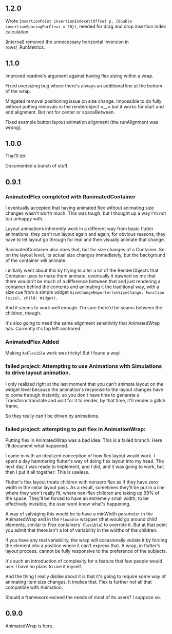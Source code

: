 ## 1.2.0

Wrote `InsertionPoint insertionIndexAt(Offset p, {double insertionSpacingForClear = 20})`, needed for drag and drop insertion index calculation.

(internal) removed the unnecessary horizontal inversion in rows/_RunMetrics.

## 1.1.0

Improved readme's argument against having flex sizing within a wrap.

Fixed oversizing bug where there's always an additional line at the bottom of the wrap.

Mitigated removal positioning issue on size change. Impossible to do fully without putting removals in the renderobject =__= but it works for start and end alignment. But not for center or spaceBetween.

Fixed example button layout animation alignment (the runAlignment was wrong).

## 1.0.0

That'll do!

Documented a bunch of stuff.

## 0.9.1

### AnimatedFlex completed with RanimatedContainer

I eventually accepted that having animated flex without animating size changes wasn't worth much. This was tough, but I thought up a way I'm not too unhappy with.

Layout animations inherently work in a different way from basic flutter animations, they can't run layout again and again, for obvious reasons, they have to let layout go through for real and then visually animate that change.

RanimatedContainer also does that, but for size changes of a Container. So on the layout level, its actual size changes immediately, but the background of the container will animate.

I initially went about this by trying to alter a lot of the RenderObjects that Container uses to make them animate, eventually it dawned on me that there wouldn't be much of a difference between that and just rendering a container behind the contents and animating it the traditional way, with a size cue from a simple widget `SizeChangeReporter(onSizeChange: Function (size), child: Widget)`.

And it seems to work well enough. I'm sure there'd be seams between the children, though.

It's also going to need the same alignment sensitivity that AnimatedWrap has. Currently it's top left anchored.

### AnimatedFlex Added

Making `AnFlexible` work was tricky! But I found a way!

### failed project: Attempting to use Animation<Offset>s with Simulations to drive layout animation.

I only realized right at the last moment that you can't animate layout on the widget level because the animation's response to the layout changes have to come through instantly, so you don't have time to generate a Transform.translate and wait for it to render, by that time, it'll render a glitch frame.

So they really can't be driven by animations.

### failed project: attempting to put flex in AnimationWrap:

Putting flex in AnimatedWrap was a bad idea. This is a failed branch. Here I'll document what happened.

I came in with an idealized conception of how flex layout would work. I spent a day hammering flutter's way of doing flex layout into my head. The next day, I was ready to implement, and I did, and it was going to work, but then I put it all together: This is useless.

Flutter's flex layout treats children with nonzero flex as if they have zero width in the initial layout pass. As a result, sometimes they'll be put in a line where they won't really fit, where non-flex children are taking up 99% of the space. They'll be forced to have an extremely small width, to be effectively invisible, the user wont know what's happening.

A way of salvaging this would be to have a minWidth parameter in the AnimatedWrap and in the `Flowable` wrapper (that would go around child elements, similar to Flex containers' `Flexible`) to override it. But at that point you admit that there isn't a lot of variability in the widths of the children.

If you have any real variability, the wrap will occasionally violate it by forcing the element into a position where it can't express that. A wrap, in flutter's layout process, cannot be fully responsive to the preference of the subjects.

It's such an introduction of complexity for a feature that few people would use. I have no plans to use it myself.

And the thing I really dislike about it is that it's going to require some way of animating item size changes. It implies that. Flex is further not all that compatible with Animation.

Should a framework exceed the needs of most of its users? I suppose so.

## 0.9.0

AnimatedWrap is here.